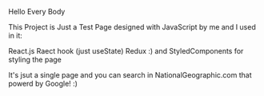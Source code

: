 Hello Every Body

This Project is Just a Test Page designed with JavaScript by me and I used in it:
  
  React.js
  Raect hook (just useState)
  Redux :)
  and StyledComponents for styling the page
  
It's jsut a single page and you can search in NationalGeographic.com that powerd by Google!
:)